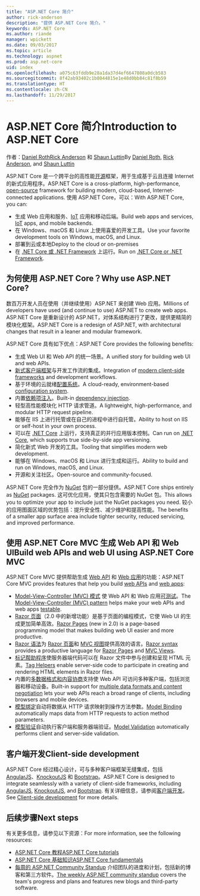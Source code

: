 ```yaml
---
title: "ASP.NET Core 简介"
author: rick-anderson
description: "提供 ASP.NET Core 简介。"
keywords: ASP.NET Core
ms.author: riande
manager: wpickett
ms.date: 09/03/2017
ms.topic: article
ms.technology: aspnet
ms.prod: asp.net-core
uid: index
ms.openlocfilehash: a075c63fddb9e28a1da37d4ef6647808a0dcb583
ms.sourcegitcommit: 8f42ab93402c1b8044815e1e48d0bb84c81f8b59
ms.translationtype: HT
ms.contentlocale: zh-CN
ms.lasthandoff: 11/29/2017
---
```

# <a name="introduction-to-aspnet-core"></a><span data-ttu-id="8775a-104">ASP.NET Core 简介</span><span class="sxs-lookup"><span data-stu-id="8775a-104">Introduction to ASP.NET Core</span></span>

<span data-ttu-id="8775a-105">作者：[Daniel Roth](https://github.com/danroth27)[Rick Anderson](https://twitter.com/RickAndMSFT) 和 [Shaun Luttin](https://twitter.com/dicshaunary)</span><span class="sxs-lookup"><span data-stu-id="8775a-105">By [Daniel Roth](https://github.com/danroth27), [Rick Anderson](https://twitter.com/RickAndMSFT), and [Shaun Luttin](https://twitter.com/dicshaunary)</span></span>

<span data-ttu-id="8775a-106">ASP.NET Core 是一个跨平台的高性能[开源](https://github.com/aspnet/home)框架，用于生成基于云且连接 Internet 的新式应用程序。</span><span class="sxs-lookup"><span data-stu-id="8775a-106">ASP.NET Core is a cross-platform, high-performance, [open-source](https://github.com/aspnet/home) framework for building modern, cloud-based, Internet-connected applications.</span></span> <span data-ttu-id="8775a-107">使用 ASP.NET Core，可以：</span><span class="sxs-lookup"><span data-stu-id="8775a-107">With ASP.NET Core, you can:</span></span>

* <span data-ttu-id="8775a-108">生成 Web 应用和服务、[IoT](https://www.microsoft.com/en-us/internet-of-things/) 应用和移动后端。</span><span class="sxs-lookup"><span data-stu-id="8775a-108">Build web apps and services, [IoT](https://www.microsoft.com/en-us/internet-of-things/) apps, and mobile backends.</span></span>
* <span data-ttu-id="8775a-109">在 Windows、macOS 和 Linux 上使用喜爱的开发工具。</span><span class="sxs-lookup"><span data-stu-id="8775a-109">Use your favorite development tools on Windows, macOS, and Linux.</span></span>
* <span data-ttu-id="8775a-110">部署到云或本地</span><span class="sxs-lookup"><span data-stu-id="8775a-110">Deploy to the cloud or on-premises</span></span>
* <span data-ttu-id="8775a-111">在 [.NET Core 或 .NET Framework](https://docs.microsoft.com/dotnet/articles/standard/choosing-core-framework-server) 上运行。</span><span class="sxs-lookup"><span data-stu-id="8775a-111">Run on [.NET Core or .NET Framework](https://docs.microsoft.com/dotnet/articles/standard/choosing-core-framework-server).</span></span>

## <a name="why-use-aspnet-core"></a><span data-ttu-id="8775a-112">为何使用 ASP.NET Core？</span><span class="sxs-lookup"><span data-stu-id="8775a-112">Why use ASP.NET Core?</span></span>

<span data-ttu-id="8775a-113">数百万开发人员在使用（并继续使用）ASP.NET 来创建 Web 应用。</span><span class="sxs-lookup"><span data-stu-id="8775a-113">Millions of developers have used (and continue to use) ASP.NET to create web apps.</span></span> <span data-ttu-id="8775a-114">ASP.NET Core 是重新设计的 ASP.NET，对体系结构进行了更改，提供更精简的模块化框架。</span><span class="sxs-lookup"><span data-stu-id="8775a-114">ASP.NET Core is a redesign of ASP.NET, with architectural changes that result in a leaner and modular framework.</span></span>

<span data-ttu-id="8775a-115">ASP.NET Core 具有如下优点：</span><span class="sxs-lookup"><span data-stu-id="8775a-115">ASP.NET Core provides the following benefits:</span></span>

* <span data-ttu-id="8775a-116">生成 Web UI 和 Web API 的统一场景。</span><span class="sxs-lookup"><span data-stu-id="8775a-116">A unified story for building web UI and web APIs.</span></span>
* <span data-ttu-id="8775a-117">[新式客户端框架](xref:client-side/index)与开发工作流的集成。</span><span class="sxs-lookup"><span data-stu-id="8775a-117">Integration of [modern client-side frameworks](xref:client-side/index) and development workflows.</span></span>
* <span data-ttu-id="8775a-118">基于环境的云就绪[配置系统](xref:fundamentals/configuration/index)。</span><span class="sxs-lookup"><span data-stu-id="8775a-118">A cloud-ready, environment-based [configuration system](xref:fundamentals/configuration/index).</span></span>
* <span data-ttu-id="8775a-119">内置[依赖项注入](xref:fundamentals/dependency-injection)。</span><span class="sxs-lookup"><span data-stu-id="8775a-119">Built-in [dependency injection](xref:fundamentals/dependency-injection).</span></span>
* <span data-ttu-id="8775a-120">轻型高性能模块化 HTTP 请求管道。</span><span class="sxs-lookup"><span data-stu-id="8775a-120">A lightweight, high-performance, and modular HTTP request pipeline.</span></span>
* <span data-ttu-id="8775a-121">能够在 IIS 上进行托管或在自己的进程中进行自托管。</span><span class="sxs-lookup"><span data-stu-id="8775a-121">Ability to host on IIS or self-host in your own process.</span></span>
* <span data-ttu-id="8775a-122">可以在 [.NET Core](https://docs.microsoft.com/dotnet/articles/standard/choosing-core-framework-server) 上运行，支持真正的并行应用版本控制。</span><span class="sxs-lookup"><span data-stu-id="8775a-122">Can run on [.NET Core](https://docs.microsoft.com/dotnet/articles/standard/choosing-core-framework-server), which supports true side-by-side app versioning.</span></span>
* <span data-ttu-id="8775a-123">简化新式 Web 开发的工具。</span><span class="sxs-lookup"><span data-stu-id="8775a-123">Tooling that simplifies modern web development.</span></span>
* <span data-ttu-id="8775a-124">能够在 Windows、macOS 和 Linux 进行生成和运行。</span><span class="sxs-lookup"><span data-stu-id="8775a-124">Ability to build and run on Windows, macOS, and Linux.</span></span>
* <span data-ttu-id="8775a-125">开源和关注社区。</span><span class="sxs-lookup"><span data-stu-id="8775a-125">Open-source and community-focused.</span></span>

<span data-ttu-id="8775a-126">ASP.NET Core 完全作为 [NuGet](https://www.nuget.org/) 包的一部分提供。</span><span class="sxs-lookup"><span data-stu-id="8775a-126">ASP.NET Core ships entirely as [NuGet](https://www.nuget.org/) packages.</span></span> <span data-ttu-id="8775a-127">这可优化应用，使其只包含需要的 NuGet 包。</span><span class="sxs-lookup"><span data-stu-id="8775a-127">This allows you to optimize your app to include just the NuGet packages you need.</span></span> <span data-ttu-id="8775a-128">较小的应用图面区域的优势包括：提升安全性、减少维护和提高性能。</span><span class="sxs-lookup"><span data-stu-id="8775a-128">The benefits of a smaller app surface area include tighter security, reduced servicing, and improved performance.</span></span>

## <a name="build-web-apis-and-web-ui-using-aspnet-core-mvc"></a><span data-ttu-id="8775a-129">使用 ASP.NET Core MVC 生成 Web API 和 Web UI</span><span class="sxs-lookup"><span data-stu-id="8775a-129">Build web APIs and web UI using ASP.NET Core MVC</span></span>

<span data-ttu-id="8775a-130">ASP.NET Core MVC 提供帮助生成 [Web API](xref:tutorials/index#building-web-apis) 和 [Web 应用](xref:tutorials/index#building-web-applications)的功能：</span><span class="sxs-lookup"><span data-stu-id="8775a-130">ASP.NET Core MVC provides features that help you build [web APIs](xref:tutorials/index#building-web-apis) and [web apps](xref:tutorials/index#building-web-applications):</span></span>

* <span data-ttu-id="8775a-131">[Model-View-Controller (MVC) 模式](xref:mvc/overview) 使 Web API 和 Web 应用[可测试](testing/index.md)。</span><span class="sxs-lookup"><span data-stu-id="8775a-131">The [Model-View-Controller (MVC) pattern](xref:mvc/overview) helps make your web APIs and web apps [testable](testing/index.md).</span></span>
* <span data-ttu-id="8775a-132">[Razor 页面](xref:mvc/razor-pages/index)（2.0 中的新增功能）是基于页面的编程模式，它使 Web UI 的生成更加简单高效。</span><span class="sxs-lookup"><span data-stu-id="8775a-132">[Razor Pages](xref:mvc/razor-pages/index) (new in 2.0) is a page-based programming model that makes building web UI easier and more productive.</span></span>
* <span data-ttu-id="8775a-133">[Razor 语法](xref:mvc/views/razor)为 [Razor 页面](xref:mvc/razor-pages/index)和 [MVC 视图](xref:mvc/views/overview)提供高效的语言。</span><span class="sxs-lookup"><span data-stu-id="8775a-133">[Razor syntax](xref:mvc/views/razor) provides a productive language for [Razor Pages](xref:mvc/razor-pages/index) and [MVC Views](xref:mvc/views/overview).</span></span>
* <span data-ttu-id="8775a-134">[标记帮助程序](xref:mvc/views/tag-helpers/intro)使服务器端代码可以在 Razor 文件中参与创建和呈现 HTML 元素。</span><span class="sxs-lookup"><span data-stu-id="8775a-134">[Tag Helpers](xref:mvc/views/tag-helpers/intro) enable server-side code to participate in creating and rendering HTML elements in Razor files.</span></span>
* <span data-ttu-id="8775a-135">内置的[多数据格式和内容协商](mvc/models/formatting.md)支持使 Web API 可访问多种客户端，包括浏览器和移动设备。</span><span class="sxs-lookup"><span data-stu-id="8775a-135">Built-in support for [multiple data formats and content negotiation](mvc/models/formatting.md) lets your web APIs reach a broad range of clients, including browsers and mobile devices.</span></span>
* <span data-ttu-id="8775a-136">[模型绑定](xref:mvc/models/model-binding)自动将数据从 HTTP 请求映射到操作方法参数。</span><span class="sxs-lookup"><span data-stu-id="8775a-136">[Model Binding](xref:mvc/models/model-binding) automatically maps data from HTTP requests to action method parameters.</span></span>
* <span data-ttu-id="8775a-137">[模型验证](xref:mvc/models/validation)自动执行客户端和服务器端验证。</span><span class="sxs-lookup"><span data-stu-id="8775a-137">[Model Validation](xref:mvc/models/validation) automatically performs client and server-side validation.</span></span>

## <a name="client-side-development"></a><span data-ttu-id="8775a-138">客户端开发</span><span class="sxs-lookup"><span data-stu-id="8775a-138">Client-side development</span></span>

<span data-ttu-id="8775a-139">ASP.NET Core 经过精心设计，可与多种客户端框架无缝集成，包括 [AngularJS](xref:client-side/angular)、[KnockoutJS](xref:client-side/knockout) 和 [Bootstrap](xref:client-side/bootstrap)。</span><span class="sxs-lookup"><span data-stu-id="8775a-139">ASP.NET Core is designed to integrate seamlessly with a variety of client-side frameworks, including [AngularJS](xref:client-side/angular), [KnockoutJS](xref:client-side/knockout), and [Bootstrap](xref:client-side/bootstrap).</span></span> <span data-ttu-id="8775a-140">有关详细信息，请参阅[客户端开发](client-side/index.md)。</span><span class="sxs-lookup"><span data-stu-id="8775a-140">See [Client-side development](client-side/index.md) for more details.</span></span>

## <a name="next-steps"></a><span data-ttu-id="8775a-141">后续步骤</span><span class="sxs-lookup"><span data-stu-id="8775a-141">Next steps</span></span>

<span data-ttu-id="8775a-142">有关更多信息，请参见以下资源：</span><span class="sxs-lookup"><span data-stu-id="8775a-142">For more information, see the following resources:</span></span>

* [<span data-ttu-id="8775a-143">ASP.NET Core 教程</span><span class="sxs-lookup"><span data-stu-id="8775a-143">ASP.NET Core tutorials</span></span>](xref:tutorials/index)
* [<span data-ttu-id="8775a-144">ASP.NET Core 基础知识</span><span class="sxs-lookup"><span data-stu-id="8775a-144">ASP.NET Core fundamentals</span></span>](xref:fundamentals/index)
* <span data-ttu-id="8775a-145">[每周的 ASP.NET Community Standup](https://live.asp.net/) 介绍团队的进度和计划，包括新的博客和第三方软件。</span><span class="sxs-lookup"><span data-stu-id="8775a-145">[The weekly ASP.NET community standup](https://live.asp.net/) covers the team's progress and plans and features new blogs and third-party software.</span></span>
